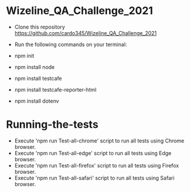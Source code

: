 # Wizeline_QA_Challenge_2021

- Clone this repository
https://github.com/cardo345/Wizeline_QA_Challenge_2021

- Run the following commands on your terminal:
- npm init
- npm install node
- npm install testcafe
- npm install testcafe-reporter-html
- npm install dotenv

# Running-the-tests
- Execute 'npm run Test-all-chrome' script to run all tests using Chrome browser.
- Execute 'npm run Test-all-edge' script to run all tests using Edge browser.
- Execute 'npm run Test-all-firefox' script to run all tests using Firefox browser.
- Execute 'npm run Test-all-safari' script to run all tests using Safari browser.